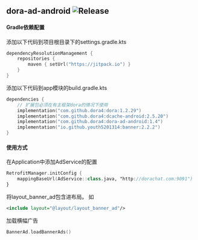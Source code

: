 dora-ad-android
![Release](https://jitpack.io/v/dora4/dora-ad-android.svg)
--------------------------------

#### Gradle依赖配置

添加以下代码到项目根目录下的settings.gradle.kts
```kotlin
dependencyResolutionManagement {
    repositories {
        maven { setUrl("https://jitpack.io") }
    }
}
```
添加以下代码到app模块的build.gradle.kts
```kotlin
dependencies {
    // 扩展包必须在有主框架dora的情况下使用
    implementation("com.github.dora4:dora:1.2.29")
    implementation("com.github.dora4:dcache-android:2.5.20")
    implementation("com.github.dora4:dora-ad-android:1.4")
    implementation("io.github.youth5201314:banner:2.2.2")
}
```

#### 使用方式
在Application中添加AdService的配置
```kotlin
RetrofitManager.initConfig {
    mappingBaseUrl(AdService::class.java, "http://dorachat.com:9091")
}
```
将layout_banner_ad包含进布局。
如
```xml
<include layout="@layout/layout_banner_ad"/>
```
加载横幅广告
```kotlin
BannerAd.loadBannerAds()
```
